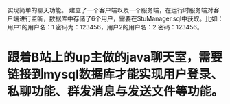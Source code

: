 实现简单的聊天功能。
建立了一个客户端以及一个服务端，在运行时服务端对客户端进行监听，数据库中存储了6个用户，需要在StuManager.sql中获取。比如：用户1的用户名：1 密码为：123456，用户2的用户名：2 密码：123456。
# 跟着B站上的up主做的java聊天室，需要链接到mysql数据库才能实现用户登录、私聊功能、群发消息与发送文件等功能。
